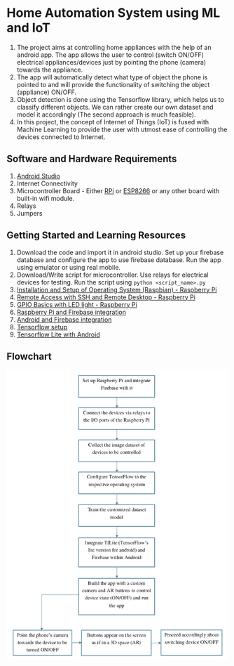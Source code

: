 # Home Automation System using ML and IoT


1. The project aims at controlling home appliances with the help of an android app. The app
allows the user to control (switch ON/OFF) electrical appliances/devices just by
pointing the phone (camera) towards the appliance. 
2. The app will automatically detect what
type of object the phone is pointed to and will provide the functionality of switching the
object (appliance) ON/OFF.
3. Object detection is done using the Tensorflow library, which helps us to classify
different objects. We can rather create our own dataset and model it accordingly (The
second approach is much feasible).
4. In this project, the concept of Internet of Things (IoT) is fused with Machine Learning
to provide the user with utmost ease of controlling the devices connected to
Internet.


## Software and Hardware Requirements
1. [Android Studio](https://developer.android.com/studio)
2. Internet Connectivity
3. Microcontroller Board - Either [RPi](https://www.raspberrypi.org/) or [ESP8266](https://www.espressif.com/en/products/socs/esp8266/overview) or any other board with built-in wifi module.
4. Relays
5. Jumpers


## Getting Started and Learning Resources

1. Download the code and import it in android studio. Set up your firebase database and configure the app to use firebase database. Run the app using emulator or using real mobile.
2. Download/Write script for microcontroller. Use relays for electrical devices for testing. Run the script using `python <script_name>.py` 
3. [Installation and Setup of Operating System (Raspbian) - Raspberry Pi](https://www.youtube.com/watch?v=4z9trGhCbfk&list=PLQVvvaa0QuDesV8WWHLLXW_avmTzHmJLv&index=2)
4. [Remote Access with SSH and Remote Desktop - Raspberry Pi](https://www.youtube.com/watch?v=IDqQIDL3LKg&list=PLQVvvaa0QuDesV8WWHLLXW_avmTzHmJLv&index=3)
5. [GPIO Basics with LED light - Raspberry Pi](https://www.youtube.com/watch?v=WLo5Rgvj6qo&list=PLQVvvaa0QuDesV8WWHLLXW_avmTzHmJLv&index=6)
6. [Raspberry Pi and Firebase integration](https://medium.com/@dvd.ciri/raspberry-pi-firebase-home-automation-d5a237f18fb5)
7. [Android and Firebase integration](https://firebase.google.com/docs/android/setup)
8. [Tensorflow setup](https://www.tensorflow.org/install/pip)
9. [Tensorflow Lite with Android](https://codelabs.developers.google.com/codelabs/recognize-flowers-with-tensorflow-on-android/#0)


## Flowchart
<img src="flowchart.png">


